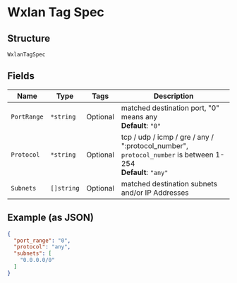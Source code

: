 
# Wxlan Tag Spec

## Structure

`WxlanTagSpec`

## Fields

| Name | Type | Tags | Description |
|  --- | --- | --- | --- |
| `PortRange` | `*string` | Optional | matched destination port, "0" means any<br>**Default**: `"0"` |
| `Protocol` | `*string` | Optional | tcp / udp / icmp / gre / any / ":protocol_number", `protocol_number` is between 1-254<br>**Default**: `"any"` |
| `Subnets` | `[]string` | Optional | matched destination subnets and/or IP Addresses |

## Example (as JSON)

```json
{
  "port_range": "0",
  "protocol": "any",
  "subnets": [
    "0.0.0.0/0"
  ]
}
```

